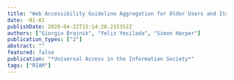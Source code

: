 ```yaml
---
title: "Web Accessibility Guideline Aggregation for Older Users and Its Validation"
date: -01-01
publishDate: 2020-04-22T15:14:20.215352Z
authors: ["Giorgio Brajnik", "Yeliz Yesilada", "Simon Harper"]
publication_types: ["2"]
abstract: ""
featured: false
publication: "*Universal Access in the Information Society*"
tags: ["RIAM"]
---
```


